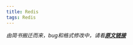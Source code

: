 ```yaml
---
title: Redis
tags: Redis
---
```


*由简书搬迁而来，bug和格式修改中，请看[**原文链接**](https://www.jianshu.com/p/290145921157)*

